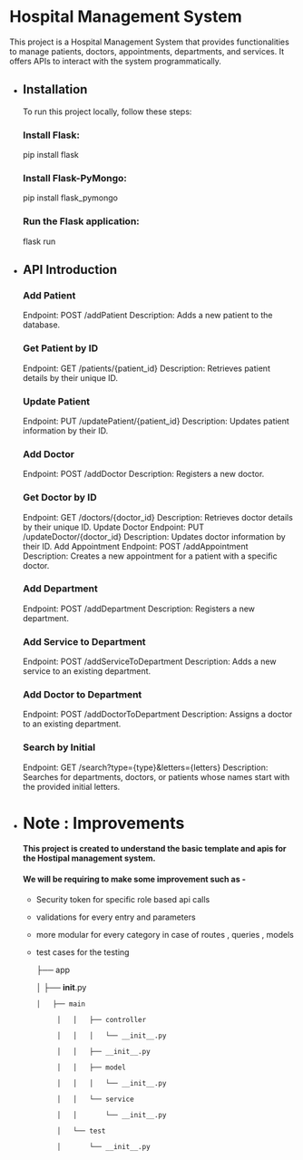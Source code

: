 # Hospital Management System

This project is a Hospital Management System that provides functionalities to manage patients, doctors, appointments, departments, and services. It offers APIs to interact with the system programmatically.

- ## Installation
     To run this project locally, follow these steps:

     ### Install Flask:
     pip install flask

     ### Install Flask-PyMongo:
     pip install flask_pymongo

     ### Run the Flask application:
     flask run

- ## API Introduction

     ### Add Patient
     Endpoint: POST /addPatient
     Description: Adds a new patient to the database.

     ### Get Patient by ID
     Endpoint: GET /patients/{patient_id}
     Description: Retrieves patient details by their unique ID.

     ### Update Patient
     Endpoint: PUT /updatePatient/{patient_id}
     Description: Updates patient information by their ID.

     ### Add Doctor
     Endpoint: POST /addDoctor
     Description: Registers a new doctor.

     ### Get Doctor by ID
     Endpoint: GET /doctors/{doctor_id}
     Description: Retrieves doctor details by their unique ID.
     Update Doctor
     Endpoint: PUT /updateDoctor/{doctor_id}
     Description: Updates doctor information by their ID.
     Add Appointment
     Endpoint: POST /addAppointment
     Description: Creates a new appointment for a patient with a specific doctor.

     ### Add Department
     Endpoint: POST /addDepartment
     Description: Registers a new department.

     ### Add Service to Department
     Endpoint: POST /addServiceToDepartment
     Description: Adds a new service to an existing department.

     ### Add Doctor to Department
     Endpoint: POST /addDoctorToDepartment
     Description: Assigns a doctor to an existing department.

     ### Search by Initial
     Endpoint: GET /search?type={type}&letters={letters}
     Description: Searches for departments, doctors, or patients whose names start with the provided initial letters.

- # Note : Improvements
    #### This project is created to understand the basic template and apis for the Hostipal management system.
    #### We will be requiring to make some improvement such as - 

     - Security token for specific role based api calls
     - validations for every entry and parameters
     - more modular for every category in case of routes , queries , models
     - test cases for the testing
     
       ├── app

       │   ├── __init__.py

           │   ├── main

                │   │   ├── controller

                │   │   │   └── __init__.py

                │   │   ├── __init__.py

                │   │   ├── model

                │   │   │   └── __init__.py

                │   │   └── service

                │   │       └── __init__.py

                │   └── test

                │       └── __init__.py

